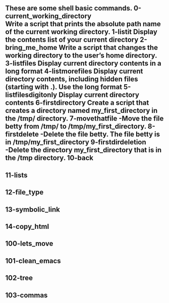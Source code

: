 These are some shell basic commands.
0-current_working_directory  
Write a script that prints the absolute path name of the current working directory.
1-listit
Display the contents list of your current directory
2-bring_me_home
Write a script that changes the working directory to the user’s home directory.
3-listfiles
Display current directory contents in a long format
4-listmorefiles
Display current directory contents, including hidden files (starting with .). Use the long format
5-listfilesdigitonly
Display current directory contents
6-firstdirectory
Create a script that creates a directory named my_first_directory in the /tmp/ directory.
7-movethatfile
  -Move the file betty from /tmp/ to /tmp/my_first_directory.
8-firstdelete
  -Delete the file betty.
The file betty is in /tmp/my_first_directory
9-firstdirdeletion                       
  -Delete the directory my_first_directory that is in the /tmp directory.
10-back                      
  -
11-lists                     
  -
12-file_type                 
  -
13-symbolic_link
  -
14-copy_html
  -
100-lets_move                
  -
101-clean_emacs              
  -
102-tree                     
  -
103-commas
  -             
